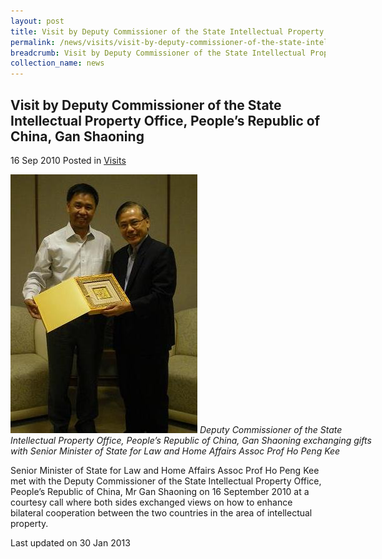 ```yaml
---
layout: post
title: Visit by Deputy Commissioner of the State Intellectual Property Office, People’s Republic of China, Gan Shaoning
permalink: /news/visits/visit-by-deputy-commissioner-of-the-state-intellectual-property-office-people-s-republic-of-china/
breadcrumb: Visit by Deputy Commissioner of the State Intellectual Property Office, People’s Republic of China, Gan Shaoning
collection_name: news
---
```


<style>
.image {width: 600px;}
.image img {max-width: 100%;}
</style>

Visit by Deputy Commissioner of the State Intellectual Property Office, People’s Republic of China, Gan Shaoning
---

16 Sep 2010 Posted in [Visits](/news/visits/)

<div class="image">
  <img src="/images/imgp0373-cropped-.jpg/" alt="dc visit" title="dc visit">
  <i>Deputy Commissioner of the State Intellectual Property Office, People’s Republic of China, Gan Shaoning exchanging gifts with Senior Minister of State for Law and Home Affairs Assoc Prof Ho Peng Kee</i>
</div>

Senior Minister of State for Law and Home Affairs Assoc Prof Ho Peng Kee met with the Deputy Commissioner of the State Intellectual Property Office, People’s Republic of China, Mr Gan Shaoning on 16 September 2010 at a courtesy call where both sides exchanged views on how to enhance bilateral cooperation between the two countries in the area of intellectual property.

<p class="right-side-updated">Last updated on 30 Jan 2013</p>
